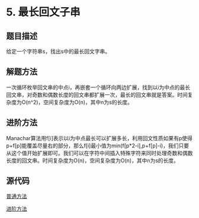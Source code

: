 # 5. 最长回文子串

## 题目描述

给定一个字符串s，找出s中的最长回文字串。

## 解题方法

一次循环枚举回文串的中点i，再嵌套一个循环向两边扩展，找到以i为中点的最长回文串，对奇数和偶数长度的回文串都扩展一次，最长的回文串就是答案。时间复杂度为O(n^2)，空间复杂度为O(n)，其中n为s的长度。

## 进阶方法

Manachar算法用f[i]表示以i为中点最长可以扩展多长，利用回文性质如果有p使得p+f[p]能覆盖尽量右的部分，那么f[i]最小值为min(f[p*2-i],p+f[p]-i)，我们只要从这个值开始扩展即可。我们可以在字符中间插入特殊字符来同时处理奇数和偶数长度的回文串。时间复杂度为O(n)，空间复杂度为O(n)，其中n为s的长度。

## 源代码

[普通方法](../src/5-longest-palindromic-substring.cpp)

[进阶方法](../src/5-longest-palindromic-substring-follow-up.cpp)